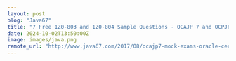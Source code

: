 ```yaml
---
layout: post
blog: "Java67"
title: "7 Free 1Z0-803 and 1Z0-804 Sample Questions - OCAJP 7 and OCPJP 7 Mock Exams (Oracle Certified Associate Java SE 7 Programmer 1 and 2 )"
date: 2024-10-02T13:50:00Z
image: images/java.png
remote_url: "http://www.java67.com/2017/08/ocajp7-mock-exams-oracle-certified-Java-SE-7-Programmer-Certification-Sample-Questions.html"
---
```


